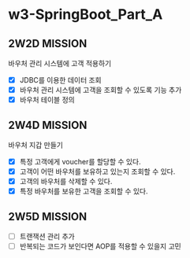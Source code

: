 # w3-SpringBoot_Part_A

## 2W2D MISSION

바우처 관리 시스템에 고객 적용하기

- [x] JDBC를 이용한 데이터 조회
- [x] 바우처 관리 시스템에 고객을 조회할 수 있도록 기능 추가
- [x] 바우처 테이블 정의

## 2W4D MISSION

바우처 지갑 만들기
- [x] 특정 고객에게 voucher를 할당할 수 있다.
- [x] 고객이 어떤 바우처를 보유하고 있는지 조회할 수 있다.
- [x] 고객의 바우처를 삭제할 수 있다.
- [x] 특정 바우처를 보유한 고객을 조회할 수 있다.

## 2W5D MISSION

- [ ] 트랜잭션 관리 추가
- [ ] 반복되는 코드가 보인다면 AOP를 적용할 수 있을지 고민
